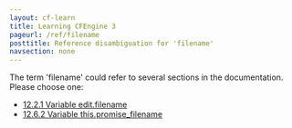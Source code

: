 ```yaml
---
layout: cf-learn
title: Learning CFEngine 3
pageurl: /ref/filename
posttitle: Reference disambiguation for 'filename'
navsection: none
---
```


The term 'filename' could refer to several sections in the documentation. Please choose one:

- [12.2.1 Variable edit.filename](https://cfengine.com/manuals/cf3-reference.html#Variable-edit.filename)
- [12.6.2 Variable this.promise_filename](https://cfengine.com/manuals/cf3-reference.html#Variable-this.promise_filename)
